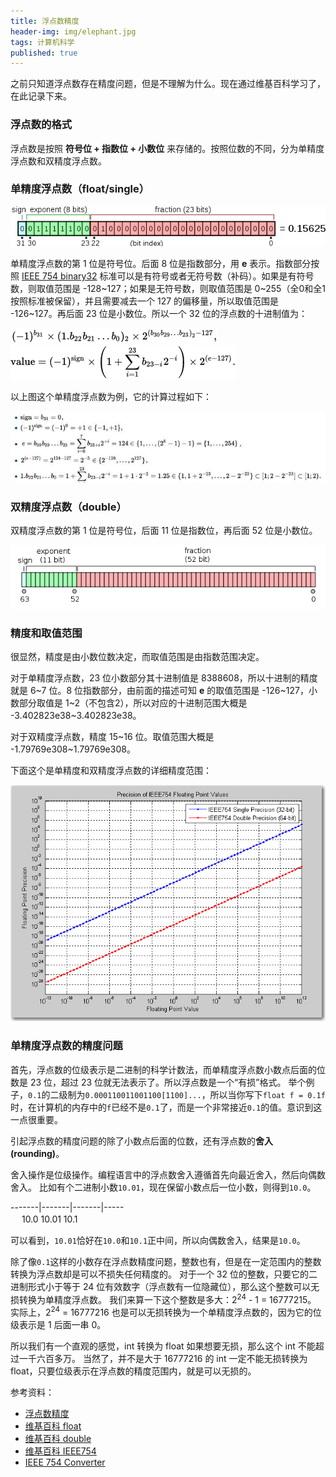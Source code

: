 ```yaml
---
title: 浮点数精度
header-img: img/elephant.jpg
tags: 计算机科学
published: true
---
```


之前只知道浮点数存在精度问题，但是不理解为什么。现在通过维基百科学习了，在此记录下来。

### 浮点数的格式

浮点数是按照 **符号位 + 指数位 + 小数位** 来存储的。按照位数的不同，分为单精度浮点数和双精度浮点数。

### 单精度浮点数（float/single）

![single](/post_img/float-precision/float.png)

单精度浮点数的第 1 位是符号位。后面 8 位是指数部分，用 **e** 表示。指数部分按照 [IEEE 754 binary32](https://en.wikipedia.org/wiki/IEEE_floating_point#IEEE_754-2008) 标准可以是有符号或者无符号数（补码）。如果是有符号数，则取值范围是 -128~127；如果是无符号数，则取值范围是 0~255（全0和全1按照标准被保留），并且需要减去一个 127 的偏移量，所以取值范围是 -126~127。再后面 23 位是小数位。所以一个 32 位的浮点数的十进制值为：

![float value](/post_img/float-precision/float-val.png)
![float value2](/post_img/float-precision/float-val2.png)

以上图这个单精度浮点数为例，它的计算过程如下：

![float value3](/post_img/float-precision/float-val3.jpg)

### 双精度浮点数（double）

双精度浮点数的第 1 位是符号位，后面 11 位是指数位，再后面 52 位是小数位。

![double](/post_img/float-precision/double.png)

### 精度和取值范围

很显然，精度是由小数位数决定，而取值范围是由指数范围决定。

对于单精度浮点数，23 位小数部分其十进制值是 8388608，所以十进制的精度就是 6~7 位。8 位指数部分，由前面的描述可知 **e** 的取值范围是 -126~127，小数部分取值是 1~2（不包含2），所以对应的十进制范围大概是 -3.402823e38~3.402823e38。

对于双精度浮点数，精度 15~16 位。取值范围大概是 -1.79769e308~1.79769e308。

下面这个是单精度和双精度浮点数的详细精度范围：

![IEEE754](/post_img/float-precision/IEEE754.png)

### 单精度浮点数的精度问题

首先，浮点数的位级表示是二进制的科学计数法，而单精度浮点数小数点后面的位数是 23 位，超过 23 位就无法表示了。所以浮点数是一个“有损”格式。
举个例子，`0.1`的二级制为`0.000110011001100[1100]...`，所以当你写下`float f = 0.1f`时，在计算机的内存中的`f`已经不是`0.1`了，而是一个非常接近`0.1`的值。意识到这一点很重要。

引起浮点数的精度问题的除了小数点后面的位数，还有浮点数的<strong>舍入(rounding)</strong>。

舍入操作是位级操作。编程语言中的浮点数舍入遵循首先向最近舍入，然后向偶数舍入。
比如有个二进制小数`10.01`，现在保留小数点后一位小数，则得到`10.0`。

-------|-------|-------|-----<br/>　 10.0     10.01   10.1

可以看到，`10.01`恰好在`10.0`和`10.1`正中间，所以向偶数舍入，结果是`10.0`。

除了像`0.1`这样的小数存在浮点数精度问题，整数也有，但是在一定范围内的整数转换为浮点数却是可以不损失任何精度的。
对于一个 32 位的整数，只要它的二进制形式小于等于 24 位有效数字（浮点数有一位隐藏位），那么这个整数可以无损转换为单精度浮点数。
我们来算一下这个整数是多大：2<sup>24</sup> - 1 = 16777215。
实际上，2<sup>24</sup> = 16777216 也是可以无损转换为一个单精度浮点数的，因为它的位级表示是 1 后面一串 0。

所以我们有一个直观的感觉，int 转换为 float 如果想要无损，那么这个 int 不能超过一千六百多万。
当然了，并不是大于 16777216 的 int 一定不能无损转换为 float，只要位级表示在浮点数的精度范围内，就是可以无损的。

参考资料：

+ [浮点数精度](http://blog.csdn.net/dxy612/article/details/5518477/)
+ [维基百科 float](https://en.wikipedia.org/wiki/Single-precision_floating-point_format)
+ [维基百科 double](https://en.wikipedia.org/wiki/Double-precision_floating-point_format)
+ [维基百科 IEEE754](https://en.wikipedia.org/wiki/IEEE_floating_point)
+ [IEEE 754 Converter](https://www.h-schmidt.net/FloatConverter/IEEE754.html)
